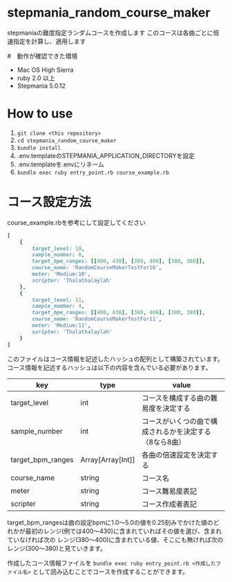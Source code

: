 # stepmania_random_course_maker
stepmaniaの難度指定ランダムコースを作成します
このコースは各曲ごとに倍速指定を計算し、適用します


#　動作が確認できた環境
- Mac OS High Sierra
- ruby 2.0 以上
- Stepmania 5.0.12

# How to use
1. `git clone <this repository>`
1. `cd stepmania_random_course_maker`
1. `bundle install`
1. .env.templateのSTEPMANIA_APPLICATION_DIRECTORYを設定
1. .env.templateを.envにリネーム
1. `bundle exec ruby entry_point.rb course_example.rb`

# コース設定方法
course_example.rbを参考にして設定してください
```course_example.rb
[
    {
        target_level: 10,
        sample_number: 8,
        target_bpm_ranges: [[400, 430], [380, 400], [300, 380]],
        course_name: 'RandomCourseMakerTestFor10',
        meter: 'Medium:10',
        scripter: 'Thalathalaylah'
    },
    {
        target_level: 11,
        sample_number: 4,
        target_bpm_ranges: [[400, 430], [380, 400], [300, 380]],
        course_name: 'RandomCourseMakerTestFor11',
        meter: 'Medium:11',
        scripter: 'Thalathalaylah'
    }
]

```
このファイルはコース情報を記述したハッシュの配列として構築されています。  
コース情報を記述するハッシュは以下の内容を含んでいる必要があります。

|key|type|value|
----|----|---- 
|target_level|int|コースを構成する曲の難易度を決定する|
|sample_number|int|コースがいくつの曲で構成されるかを決定する（8なら8曲）|
|target_bpm_ranges|Array[Array[Int]]|各曲の倍速設定を決定する|
|course_name|string|コース名|
|meter|string|コース難易度表記|
|scripter|string|コース作成者表記|

target_bpm_rangesは曲の設定bpmに1.0〜5.0の値を0.25刻みでかけた値のどれかが最初のレンジ(例では400〜430)に含まれていればその値を選び、含まれていなければ次の
レンジ(380〜400)に含まれている値、そこにも無ければ次のレンジ(300〜380)と見ていきます。

作成したコース情報ファイルを `bundle exec ruby entry_point.rb <作成したファイル名>` として読み込むことでコースを作成することができます。
